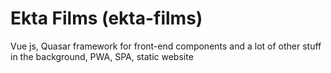# Ekta Films (ekta-films)

Vue js, Quasar framework for front-end components and a lot of other stuff in the background, PWA, SPA, static website
